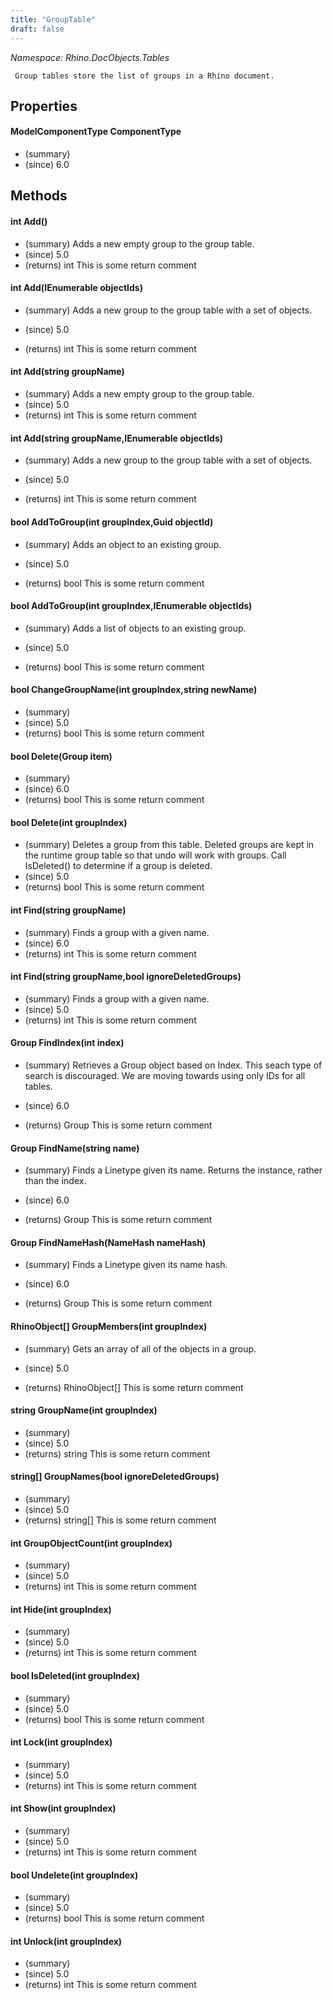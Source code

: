 ```yaml
---
title: "GroupTable"
draft: false
---
```


*Namespace: Rhino.DocObjects.Tables*

     Group tables store the list of groups in a Rhino document.
     
## Properties
#### ModelComponentType ComponentType
- (summary) 
- (since) 6.0
## Methods
#### int Add()
- (summary) Adds a new empty group to the group table.
- (since) 5.0
- (returns) int This is some return comment
#### int Add(IEnumerable<Guid> objectIds)
- (summary) 
       Adds a new group to the group table with a set of objects.
       
- (since) 5.0
- (returns) int This is some return comment
#### int Add(string groupName)
- (summary) Adds a new empty group to the group table.
- (since) 5.0
- (returns) int This is some return comment
#### int Add(string groupName,IEnumerable<Guid> objectIds)
- (summary) 
       Adds a new group to the group table with a set of objects.
       
- (since) 5.0
- (returns) int This is some return comment
#### bool AddToGroup(int groupIndex,Guid objectId)
- (summary) 
       Adds an object to an existing group.
       
- (since) 5.0
- (returns) bool This is some return comment
#### bool AddToGroup(int groupIndex,IEnumerable<Guid> objectIds)
- (summary) 
       Adds a list of objects to an existing group.
       
- (since) 5.0
- (returns) bool This is some return comment
#### bool ChangeGroupName(int groupIndex,string newName)
- (summary) 
- (since) 5.0
- (returns) bool This is some return comment
#### bool Delete(Group item)
- (summary) 
- (since) 6.0
- (returns) bool This is some return comment
#### bool Delete(int groupIndex)
- (summary) 
       Deletes a group from this table.
       Deleted groups are kept in the runtime group table so that undo
       will work with groups.  Call IsDeleted() to determine if a group is deleted.
- (since) 5.0
- (returns) bool This is some return comment
#### int Find(string groupName)
- (summary) Finds a group with a given name.
- (since) 6.0
- (returns) int This is some return comment
#### int Find(string groupName,bool ignoreDeletedGroups)
- (summary) Finds a group with a given name.
- (since) 5.0
- (returns) int This is some return comment
#### Group FindIndex(int index)
- (summary) 
       Retrieves a Group object based on Index. This seach type of search is discouraged.
       We are moving towards using only IDs for all tables.
       
- (since) 6.0
- (returns) Group This is some return comment
#### Group FindName(string name)
- (summary) 
       Finds a Linetype given its name. Returns the instance, rather than the index.
       
- (since) 6.0
- (returns) Group This is some return comment
#### Group FindNameHash(NameHash nameHash)
- (summary) 
       Finds a Linetype given its name hash.
       
- (since) 6.0
- (returns) Group This is some return comment
#### RhinoObject[] GroupMembers(int groupIndex)
- (summary) 
       Gets an array of all of the objects in a group.
       
- (since) 5.0
- (returns) RhinoObject[] This is some return comment
#### string GroupName(int groupIndex)
- (summary) 
- (since) 5.0
- (returns) string This is some return comment
#### string[] GroupNames(bool ignoreDeletedGroups)
- (summary) 
- (since) 5.0
- (returns) string[] This is some return comment
#### int GroupObjectCount(int groupIndex)
- (summary) 
- (since) 5.0
- (returns) int This is some return comment
#### int Hide(int groupIndex)
- (summary) 
- (since) 5.0
- (returns) int This is some return comment
#### bool IsDeleted(int groupIndex)
- (summary) 
- (since) 5.0
- (returns) bool This is some return comment
#### int Lock(int groupIndex)
- (summary) 
- (since) 5.0
- (returns) int This is some return comment
#### int Show(int groupIndex)
- (summary) 
- (since) 5.0
- (returns) int This is some return comment
#### bool Undelete(int groupIndex)
- (summary) 
- (since) 5.0
- (returns) bool This is some return comment
#### int Unlock(int groupIndex)
- (summary) 
- (since) 5.0
- (returns) int This is some return comment
